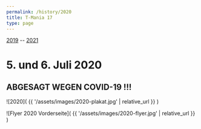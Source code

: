 ```yaml
---
permalink: /history/2020
title: T-Mania 17
type: page
---
```


[2019](/history/2019) -- [2021](/history/2021)

# 5. und 6. Juli 2020

## ABGESAGT WEGEN COVID-19 !!!

![2020]( {{ '/assets/images/2020-plakat.jpg' | relative_url }} )

![Flyer 2020 Vorderseite]( {{ '/assets/images/2020-flyer.jpg' | relative_url }} )

<!-- [![Flyer 2019 Vorderseite]( {{'/assets/images/2019-flyer.jpg'|relative_url}} )](/lineup){:class="img-responsive"}

[![Flyer 2019 Rückseite]( {{'/assets/images/2019-flyer-2.jpg'|relative_url}} )](/partner){:class="img-responsive"} -->
